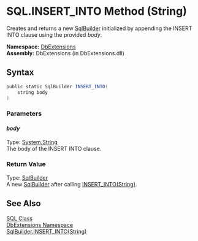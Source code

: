 SQL.INSERT_INTO Method (String)
===============================
Creates and returns a new [SqlBuilder][1] initialized by appending the INSERT INTO clause using the provided *body*.

**Namespace:** [DbExtensions][2]  
**Assembly:** DbExtensions (in DbExtensions.dll)

Syntax
------

```csharp
public static SqlBuilder INSERT_INTO(
	string body
)
```

### Parameters

#### *body*
Type: [System.String][3]  
The body of the INSERT INTO clause.

### Return Value
Type: [SqlBuilder][1]  
 A new [SqlBuilder][1] after calling [INSERT_INTO(String)][4]. 

See Also
--------
[SQL Class][5]  
[DbExtensions Namespace][2]  
[SqlBuilder.INSERT_INTO(String)][4]  

[1]: ../SqlBuilder/README.md
[2]: ../README.md
[3]: http://msdn.microsoft.com/en-us/library/s1wwdcbf
[4]: ../SqlBuilder/INSERT_INTO.md
[5]: README.md